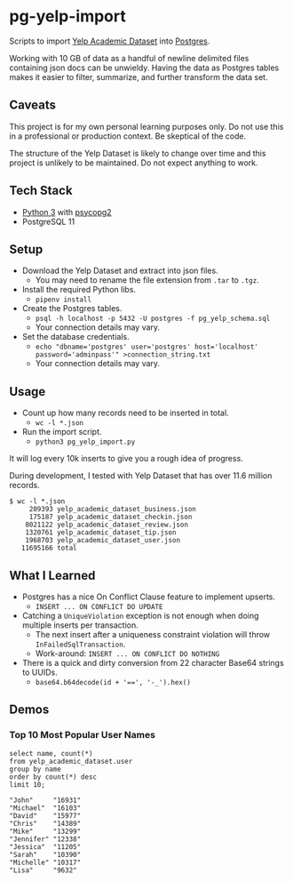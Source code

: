 # pg-yelp-import

Scripts to import [Yelp Academic Dataset](https://www.yelp.com/dataset) into [Postgres](https://www.postgresql.org/).

Working with 10 GB of data as a handful of newline delimited files containing json docs can be unwieldy. Having the data as Postgres tables makes it easier to filter, summarize, and further transform the data set.

## Caveats

This project is for my own personal learning purposes only. Do not use this in a professional or production context. Be skeptical of the code.

The structure of the Yelp Dataset is likely to change over time and this project is unlikely to be maintained. Do not expect anything to work.

## Tech Stack

* [Python 3](https://www.python.org/) with [psycopg2](https://www.psycopg.org/)
* PostgreSQL 11

## Setup

* Download the Yelp Dataset and extract into json files.
  * You may need to rename the file extension from `.tar` to `.tgz`.
* Install the required Python libs.
  * `pipenv install`
* Create the Postgres tables.
  * `psql -h localhost -p 5432 -U postgres -f pg_yelp_schema.sql`
  * Your connection details may vary.
* Set the database credentials.
  * `echo "dbname='postgres' user='postgres' host='localhost' password='adminpass'" >connection_string.txt`
  * Your connection details may vary.

## Usage

* Count up how many records need to be inserted in total.
  * `wc -l *.json`
* Run the import script.
  * `python3 pg_yelp_import.py`

It will log every 10k inserts to give you a rough idea of progress.

During development, I tested with Yelp Dataset that has over 11.6 million records.

```
$ wc -l *.json
     209393 yelp_academic_dataset_business.json
     175187 yelp_academic_dataset_checkin.json
    8021122 yelp_academic_dataset_review.json
    1320761 yelp_academic_dataset_tip.json
    1968703 yelp_academic_dataset_user.json
   11695166 total
```

## What I Learned

* Postgres has a nice On Conflict Clause feature to implement upserts.
  * `INSERT ... ON CONFLICT DO UPDATE`
* Catching a `UniqueViolation` exception is not enough when doing multiple inserts per transaction.
  * The next insert after a uniqueness constraint violation will throw `InFailedSqlTransaction`.
  * Work-around: `INSERT ... ON CONFLICT DO NOTHING`
* There is a quick and dirty conversion from 22 character Base64 strings to UUIDs.
  * `base64.b64decode(id + '==', '-_').hex()`

## Demos

### Top 10 Most Popular User Names

```
select name, count(*)
from yelp_academic_dataset.user
group by name
order by count(*) desc
limit 10;
```

```
"John"     "16931"
"Michael"  "16103"
"David"    "15977"
"Chris"    "14389"
"Mike"     "13299"
"Jennifer" "12338"
"Jessica"  "11205"
"Sarah"    "10390"
"Michelle" "10317"
"Lisa"     "9632"
```
